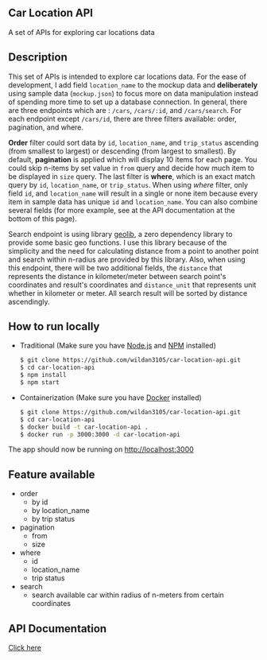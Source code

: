 ## Car Location API 
A set of APIs for exploring car locations data

## Description
This set of APIs is intended to explore car locations data. For the ease of development, I add field `location_name` to the mockup data and **deliberately** using sample data (`mockup.json`) to focus more on data manipulation instead of spending more time to set up a database connection. In general, there are three endpoints which are : `/cars`, `/cars/:id`, and `/cars/search`. For each endpoint except `/cars/id`, there are three filters available: order, pagination, and where. 

**Order** filter could sort data by `id`, `location_name`, and `trip_status` ascending (from smallest to largest) or descending (from largest to smallest). By default, **pagination** is applied which will display 10 items for each page. You could skip n-items by set value in `from` query and decide how much item to be displayed in `size` query. The last filter is **where**, which is an exact match query by `id`, `location_name`, or `trip_status`. When using *where* filter, only field `id`, and `location_name` will result in a single or none item because every item in sample data has unique `id` and `location_name`. You can also combine several fields (for more example, see at the API documentation at the bottom of this page). 

Search endpoint is using library [geolib](https://npmjs.com/package/geolib), a zero dependency library to provide some basic geo functions. I use this library because of the simplicity and the need for calculating distance from a point to another point and search within n-radius are provided by this library. Also, when using this endpoint, there will be two additional fields, the `distance` that represents the distance in kilometer/meter between search point's coordinates and result's coordinates and `distance_unit` that represents unit whether in kilometer or meter. All search result will be sorted by distance ascendingly.

## How to run locally
- Traditional (Make sure you have [Node.js](https://nodejs.org) and [NPM](https://www.npmjs.com/get-npm) installed)
	```sh 
	$ git clone https://github.com/wildan3105/car-location-api.git
	$ cd car-location-api
	$ npm install
	$ npm start
	```

- Containerization (Make sure you have [Docker](https://www.docker.com/) installed)
	```sh
	$ git clone https://github.com/wildan3105/car-location-api.git
	$ cd car-location-api
	$ docker build -t car-location-api .
	$ docker run -p 3000:3000 -d car-location-api
	```

The app should now be running on [http://localhost:3000](http://localhost:3000)

## Feature available
- order
	- by id
	- by location_name 
	- by trip status
- pagination
	- from
	- size
- where 
	- id
	- location_name
	- trip status
- search
	- search available car within radius of n-meters from certain coordinates

## API Documentation
[Click here](DOCUMENTATION.md)